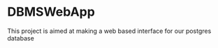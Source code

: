DBMSWebApp
==========

This project is aimed at making a web based interface for our postgres database
